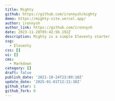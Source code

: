 ```yaml
---
title: Mighty
github: https://github.com/ironnysh/mighty
demo: https://mighty-site.vercel.app/
author: ironnysh
author_link: https://github.com/ironnysh
date: 2023-11-28T05:42:56.192Z
description: Mighty is a simple Eleventy starter
ssg:
  - Eleventy
css: []
ui: []
cms:
  - Markdown
category: []
draft: false
publish_date: '2021-10-24T23:09:10Z'
update_date: '2025-01-01T12:21:38Z'
github_star: 1
github_fork: 0
---
```

